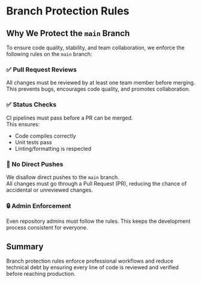 # Branch Protection Rules

## Why We Protect the `main` Branch

To ensure code quality, stability, and team collaboration, we enforce the following rules on the `main` branch:

### ✅ Pull Request Reviews
All changes must be reviewed by at least one team member before merging.  
This prevents bugs, encourages code quality, and promotes collaboration.

### ✅ Status Checks
CI pipelines must pass before a PR can be merged.  
This ensures:
- Code compiles correctly
- Unit tests pass
- Linting/formatting is respected

### 🚫 No Direct Pushes
We disallow direct pushes to the `main` branch.  
All changes must go through a Pull Request (PR), reducing the chance of accidental or unreviewed changes.

### 🔒 Admin Enforcement
Even repository admins must follow the rules. This keeps the development process consistent for everyone.

## Summary
Branch protection rules enforce professional workflows and reduce technical debt by ensuring every line of code is reviewed and verified before reaching production.
